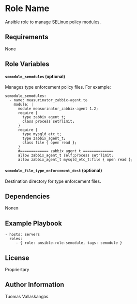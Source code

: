 Role Name
=========

Ansible role to manage SELinux policy modules.

Requirements
------------

None

Role Variables
--------------

#### `semodule_semodules` (optional)

Manages type enforcement policy files. For example:

```
semodule_semodules:
  - name: measurinator_zabbix-agent.te
    module: |
      module measurinator_zabbix-agent 1.2;
      require {
      	type zabbix_agent_t;
      	class process setrlimit;
      }
      require {
      	type mysqld_etc_t;
      	type zabbix_agent_t;
      	class file { open read };
      }
      #============= zabbix_agent_t ==============
      allow zabbix_agent_t self:process setrlimit;
      allow zabbix_agent_t mysqld_etc_t:file { open read };
```

#### `semodule_file_type_enforcement_dest` (optional)

Destination directory for type enforcement files.

Dependencies
------------

Nonen

Example Playbook
----------------


    - hosts: servers
      roles:
         - { role: ansible-role-semodule, tags: semodule }

License
-------

Propriertary

Author Information
------------------

Tuomas Vallaskangas
